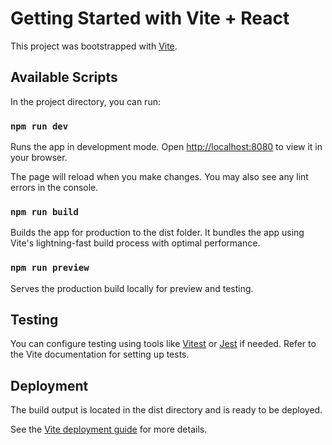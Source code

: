 # Getting Started with Vite + React

This project was bootstrapped with [Vite](https://vitejs.dev/).

## Available Scripts

In the project directory, you can run:

### `npm run dev`

Runs the app in development mode.
Open [http://localhost:8080](http://localhost:8080) to view it in your browser.

The page will reload when you make changes.
You may also see any lint errors in the console.

### `npm run build`

Builds the app for production to the dist folder.
It bundles the app using Vite's lightning-fast build process with optimal performance.

### `npm run preview`

Serves the production build locally for preview and testing.

## Testing

You can configure testing using tools like [Vitest](https://vitest.dev/) or [Jest](https://jestjs.io/) if needed.
Refer to the Vite documentation for setting up tests.

## Deployment

The build output is located in the dist directory and is ready to be deployed.

See the [Vite deployment guide](https://vitejs.dev/guide/static-deploy.html) for more details.
